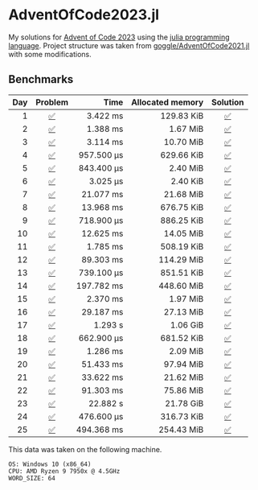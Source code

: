 # AdventOfCode2023.jl
My solutions for [Advent of Code 2023](https://adventofcode.com/2023/) using the [julia programming language](https://julialang.org/).
Project structure was taken from [goggle/AdventOfCode2021.jl](https://github.com/goggle/AdventOfCode2021.jl) with some modifications.

## Benchmarks
| Day | Problem | Time | Allocated memory | Solution |
|----:|:-------:|-----:|-----------------:|:-----------:|
| 1 | [:white_check_mark:](https://adventofcode.com/2023/day/1) | 3.422 ms | 129.83 KiB | [:white_check_mark:](https://github.com/electronsandstuff/AdventofCode2023/blob/main/src/day01.jl) |      
| 2 | [:white_check_mark:](https://adventofcode.com/2023/day/2) | 1.388 ms | 1.67 MiB | [:white_check_mark:](https://github.com/electronsandstuff/AdventofCode2023/blob/main/src/day02.jl) |        
| 3 | [:white_check_mark:](https://adventofcode.com/2023/day/3) | 3.114 ms | 10.70 MiB | [:white_check_mark:](https://github.com/electronsandstuff/AdventofCode2023/blob/main/src/day03.jl) |       
| 4 | [:white_check_mark:](https://adventofcode.com/2023/day/4) | 957.500 μs | 629.66 KiB | [:white_check_mark:](https://github.com/electronsandstuff/AdventofCode2023/blob/main/src/day04.jl) |    
| 5 | [:white_check_mark:](https://adventofcode.com/2023/day/5) | 843.400 μs | 2.40 MiB | [:white_check_mark:](https://github.com/electronsandstuff/AdventofCode2023/blob/main/src/day05.jl) |      
| 6 | [:white_check_mark:](https://adventofcode.com/2023/day/6) | 3.025 μs | 2.40 KiB | [:white_check_mark:](https://github.com/electronsandstuff/AdventofCode2023/blob/main/src/day06.jl) |        
| 7 | [:white_check_mark:](https://adventofcode.com/2023/day/7) | 21.077 ms | 21.68 MiB | [:white_check_mark:](https://github.com/electronsandstuff/AdventofCode2023/blob/main/src/day07.jl) |      
| 8 | [:white_check_mark:](https://adventofcode.com/2023/day/8) | 13.968 ms | 676.75 KiB | [:white_check_mark:](https://github.com/electronsandstuff/AdventofCode2023/blob/main/src/day08.jl) |     
| 9 | [:white_check_mark:](https://adventofcode.com/2023/day/9) | 718.900 μs | 886.25 KiB | [:white_check_mark:](https://github.com/electronsandstuff/AdventofCode2023/blob/main/src/day09.jl) |    
| 10 | [:white_check_mark:](https://adventofcode.com/2023/day/10) | 12.625 ms | 14.05 MiB | [:white_check_mark:](https://github.com/electronsandstuff/AdventofCode2023/blob/main/src/day10.jl) |    
| 11 | [:white_check_mark:](https://adventofcode.com/2023/day/11) | 1.785 ms | 508.19 KiB | [:white_check_mark:](https://github.com/electronsandstuff/AdventofCode2023/blob/main/src/day11.jl) |    
| 12 | [:white_check_mark:](https://adventofcode.com/2023/day/12) | 89.303 ms | 114.29 MiB | [:white_check_mark:](https://github.com/electronsandstuff/AdventofCode2023/blob/main/src/day12.jl) |   
| 13 | [:white_check_mark:](https://adventofcode.com/2023/day/13) | 739.100 μs | 851.51 KiB | [:white_check_mark:](https://github.com/electronsandstuff/AdventofCode2023/blob/main/src/day13.jl) |  
| 14 | [:white_check_mark:](https://adventofcode.com/2023/day/14) | 197.782 ms | 448.60 MiB | [:white_check_mark:](https://github.com/electronsandstuff/AdventofCode2023/blob/main/src/day14.jl) |  
| 15 | [:white_check_mark:](https://adventofcode.com/2023/day/15) | 2.370 ms | 1.97 MiB | [:white_check_mark:](https://github.com/electronsandstuff/AdventofCode2023/blob/main/src/day15.jl) |      
| 16 | [:white_check_mark:](https://adventofcode.com/2023/day/16) | 29.187 ms | 27.13 MiB | [:white_check_mark:](https://github.com/electronsandstuff/AdventofCode2023/blob/main/src/day16.jl) |    
| 17 | [:white_check_mark:](https://adventofcode.com/2023/day/17) | 1.293 s | 1.06 GiB | [:white_check_mark:](https://github.com/electronsandstuff/AdventofCode2023/blob/main/src/day17.jl) |       
| 18 | [:white_check_mark:](https://adventofcode.com/2023/day/18) | 662.900 μs | 681.52 KiB | [:white_check_mark:](https://github.com/electronsandstuff/AdventofCode2023/blob/main/src/day18.jl) |  
| 19 | [:white_check_mark:](https://adventofcode.com/2023/day/19) | 1.286 ms | 2.09 MiB | [:white_check_mark:](https://github.com/electronsandstuff/AdventofCode2023/blob/main/src/day19.jl) |      
| 20 | [:white_check_mark:](https://adventofcode.com/2023/day/20) | 51.433 ms | 97.94 MiB | [:white_check_mark:](https://github.com/electronsandstuff/AdventofCode2023/blob/main/src/day20.jl) |    
| 21 | [:white_check_mark:](https://adventofcode.com/2023/day/21) | 33.622 ms | 21.62 MiB | [:white_check_mark:](https://github.com/electronsandstuff/AdventofCode2023/blob/main/src/day21.jl) |    
| 22 | [:white_check_mark:](https://adventofcode.com/2023/day/22) | 91.303 ms | 75.86 MiB | [:white_check_mark:](https://github.com/electronsandstuff/AdventofCode2023/blob/main/src/day22.jl) |    
| 23 | [:white_check_mark:](https://adventofcode.com/2023/day/23) | 22.882 s | 21.78 GiB | [:white_check_mark:](https://github.com/electronsandstuff/AdventofCode2023/blob/main/src/day23.jl) |     
| 24 | [:white_check_mark:](https://adventofcode.com/2023/day/24) | 476.600 μs | 316.73 KiB | [:white_check_mark:](https://github.com/electronsandstuff/AdventofCode2023/blob/main/src/day24.jl) |  
| 25 | [:white_check_mark:](https://adventofcode.com/2023/day/25) | 494.368 ms | 254.43 MiB | [:white_check_mark:](https://github.com/electronsandstuff/AdventofCode2023/blob/main/src/day25.jl) |  

This data was taken on the following machine.
```
OS: Windows 10 (x86_64)
CPU: AMD Ryzen 9 7950x @ 4.5GHz
WORD_SIZE: 64
```